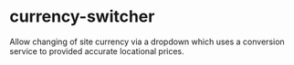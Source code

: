 # currency-switcher
Allow changing of site currency via a dropdown which uses a conversion service to provided accurate locational prices.
